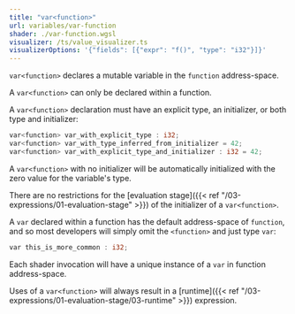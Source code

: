 ```yaml
---
title: "var<function>"
url: variables/var-function
shader: ./var-function.wgsl
visualizer: /ts/value_visualizer.ts
visualizerOptions: '{"fields": [{"expr": "f()", "type": "i32"}]}'
---
```


`var<function>` declares a mutable variable in the `function` address-space.

A `var<function>` can only be declared within a function.

A `var<function>` declaration must have an explicit type, an initializer,
or both type and initializer:

```rust
var<function> var_with_explicit_type : i32;
var<function> var_with_type_inferred_from_initializer = 42;
var<function> var_with_explicit_type_and_initializer : i32 = 42;
```

A `var<function>` with no initializer will be automatically initialized with
the zero value for the variable's type.

There are no restrictions for the
[evaluation stage]({{< ref "/03-expressions/01-evaluation-stage" >}})
of the initializer of a `var<function>`.

A `var` declared within a function has the default address-space of `function`,
and so most developers will simply omit the `<function>` and just type `var`:

```rust
var this_is_more_common : i32;
```

Each shader invocation will have a unique instance of a `var` in function address-space.

Uses of a `var<function>` will always result in a
[runtime]({{< ref "/03-expressions/01-evaluation-stage/03-runtime" >}}) expression.
